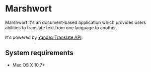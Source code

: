 # Marshwort

Marshwort it's an document-based application which provides users abilities to translate text from one language to another.

It's powered by [Yandex.Translate API](http://api.yandex.ru/translate/).

## System requirements

* Mac OS X 10.7+